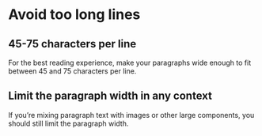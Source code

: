 # Avoid too long lines

## 45-75 characters per line

For the best reading experience, make your paragraphs wide enough to fit between 45 and 75 characters per line.

## Limit the paragraph width in any context

If you’re mixing paragraph text with images or other large components, you should still limit the paragraph width.



